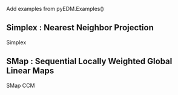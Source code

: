Add examples from pyEDM.Examples()

## Simplex : Nearest Neighbor Projection
Simplex 
## SMap : Sequential Locally Weighted Global Linear Maps
SMap 
CCM 

